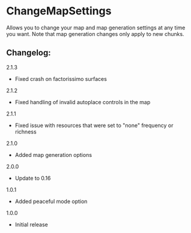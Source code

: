 # ChangeMapSettings

Allows you to change your map and map generation settings at any time you want. Note that map generation changes only apply to new chunks.

## Changelog:

2.1.3

* Fixed crash on factorissimo surfaces

2.1.2

* Fixed handling of invalid autoplace controls in the map

2.1.1

* Fixed issue with resources that were set to "none" frequency or richness

2.1.0

* Added map generation options

2.0.0

* Update to 0.16

1.0.1

* Added peaceful mode option

1.0.0

* Initial release
